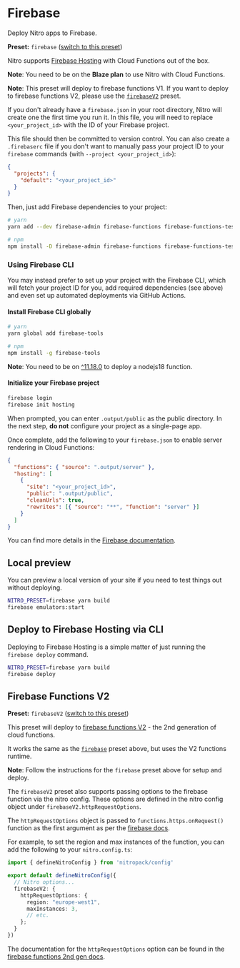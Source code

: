 # Firebase

Deploy Nitro apps to Firebase.

**Preset:** `firebase` ([switch to this preset](/deploy/#changing-the-deployment-preset))

Nitro supports [Firebase Hosting](https://firebase.google.com/docs/hosting) with Cloud Functions out of the box.

**Note**: You need to be on the **Blaze plan** to use Nitro with Cloud Functions.

**Note**: This preset will deploy to firebase functions V1. If you want to deploy to firebase functions V2, please use the [`firebaseV2`](#firebase-functions-v2) preset.

If you don't already have a `firebase.json` in your root directory, Nitro will create one the first time you run it. In this file, you will need to replace `<your_project_id>` with the ID of your Firebase project.

This file should then be committed to version control. You can also create a `.firebaserc` file if you don't want to manually pass your project ID to your `firebase` commands (with `--project <your_project_id>`):

```json [.firebaserc]
{
  "projects": {
    "default": "<your_project_id>"
  }
}
```

Then, just add Firebase dependencies to your project:

```bash
# yarn
yarn add --dev firebase-admin firebase-functions firebase-functions-test

# npm
npm install -D firebase-admin firebase-functions firebase-functions-test
```

### Using Firebase CLI

You may instead prefer to set up your project with the Firebase CLI, which will fetch your project ID for you, add required dependencies (see above) and even set up automated deployments via GitHub Actions.

#### Install Firebase CLI globally

```bash
# yarn
yarn global add firebase-tools

# npm
npm install -g firebase-tools
```

**Note**: You need to be on [^11.18.0](https://github.com/firebase/firebase-tools/releases/tag/v11.18.0) to deploy a nodejs18 function.

#### Initialize your Firebase project

```bash
firebase login
firebase init hosting
```

When prompted, you can enter `.output/public` as the public directory. In the next step, **do not** configure your project as a single-page app.

Once complete, add the following to your `firebase.json` to enable server rendering in Cloud Functions:

```json [firebase.json]
{
  "functions": { "source": ".output/server" },
  "hosting": [
    {
      "site": "<your_project_id>",
      "public": ".output/public",
      "cleanUrls": true,
      "rewrites": [{ "source": "**", "function": "server" }]
    }
  ]
}
```

You can find more details in the [Firebase documentation](https://firebase.google.com/docs/hosting/quickstart).

## Local preview

You can preview a local version of your site if you need to test things out without deploying.

```bash
NITRO_PRESET=firebase yarn build
firebase emulators:start
```

## Deploy to Firebase Hosting via CLI

Deploying to Firebase Hosting is a simple matter of just running the `firebase deploy` command.

```bash
NITRO_PRESET=firebase yarn build
firebase deploy
```

## Firebase Functions V2

**Preset:** `firebaseV2` ([switch to this preset](/deploy/#changing-the-deployment-preset))

This preset will deploy to [firebase functions V2](https://firebase.google.com/docs/functions/beta/get-started) - the 2nd generation of cloud functions.

It works the same as the [`firebase`](#firebase) preset above, but uses the V2 functions runtime.

**Note**: Follow the instructions for the `firebase` preset above for setup and deploy.

The `firebaseV2` preset also supports passing options to the firebase function via the nitro config. These options are defined in the nitro config object under `firebaseV2.httpRequestOptions`.

The `httpRequestOptions` object is passed to `functions.https.onRequest()` function as the first argument as per the [firebase docs](https://firebase.google.com/docs/functions/beta/http-events#trigger_a_function_with_an_http_request).

For example, to set the region and max instances of the function, you can add the following to your `nitro.config.ts`:

```ts
import { defineNitroConfig } from 'nitropack/config'

export default defineNitroConfig({
  // Nitro options...
  firebaseV2: {
    httpRequestOptions: {
      region: "europe-west1",
      maxInstances: 3,
      // etc.
    };
  }
})
```

The documentation for the `httpRequestOptions` option can be found in the [firebase functions 2nd gen docs](https://firebase.google.com/docs/reference/functions/2nd-gen/node/firebase-functions.https.httpsoptions).
